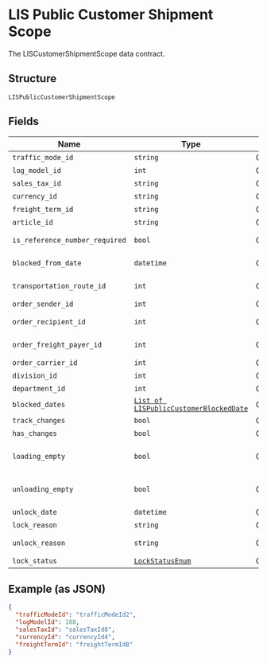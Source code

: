 
# LIS Public Customer Shipment Scope

The LISCustomerShipmentScope data contract.

## Structure

`LISPublicCustomerShipmentScope`

## Fields

| Name | Type | Tags | Description |
|  --- | --- | --- | --- |
| `traffic_mode_id` | `string` | Optional | Gets or sets TrafficModeId. |
| `log_model_id` | `int` | Optional | Gets or sets LogModelId. |
| `sales_tax_id` | `string` | Optional | Gets or sets SalesTaxId. |
| `currency_id` | `string` | Optional | Gets or sets CurrencyId. |
| `freight_term_id` | `string` | Optional | Gets or sets FreightTermId. |
| `article_id` | `string` | Optional | Gets or sets ArticleId. |
| `is_reference_number_required` | `bool` | Optional | Gets or sets IsReferenceNumberRequired. |
| `blocked_from_date` | `datetime` | Optional | Gets or sets BlockedFromDate. |
| `transportation_route_id` | `int` | Optional | Gets or sets TransportationRouteId. |
| `order_sender_id` | `int` | Optional | Gets or sets OrderSenderId. |
| `order_recipient_id` | `int` | Optional | Gets or sets OrderRecipientId. |
| `order_freight_payer_id` | `int` | Optional | Gets or sets OrderFreightPayerId. |
| `order_carrier_id` | `int` | Optional | Gets or sets OrderCarrierId. |
| `division_id` | `int` | Optional | Gets or sets DivisionId. |
| `department_id` | `int` | Optional | Gets or sets DepartmentId. |
| `blocked_dates` | [`List of LISPublicCustomerBlockedDate`](../../doc/models/lis-public-customer-blocked-date.md) | Optional | Gets or sets BlockedDates. |
| `track_changes` | `bool` | Optional | Gets or sets TrackChanges. |
| `has_changes` | `bool` | Optional | Gets or sets HasChanges. |
| `loading_empty` | `bool` | Optional | Gets or sets a value indicating whether [loading empty]. |
| `unloading_empty` | `bool` | Optional | Gets or sets a value indicating whether [unloading empty]. |
| `unlock_date` | `datetime` | Optional | Gets or sets the unlock date. |
| `lock_reason` | `string` | Optional | Gets or sets the lock reason. |
| `unlock_reason` | `string` | Optional | Gets or sets the unlock reason. |
| `lock_status` | [`LockStatusEnum`](../../doc/models/lock-status-enum.md) | Optional | Gets or sets the lock status. |

## Example (as JSON)

```json
{
  "trafficModeId": "trafficModeId2",
  "logModelId": 108,
  "salesTaxId": "salesTaxId8",
  "currencyId": "currencyId4",
  "freightTermId": "freightTermId8"
}
```

